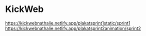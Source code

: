 # KickWeb
https://kickwebnathalie.netlify.app/plakatsprint1static/sprint1
https://kickwebnathalie.netlify.app/plakatsprint2animation/sprint2
